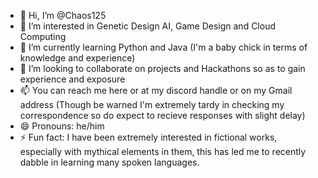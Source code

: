 - 👋 Hi, I’m @Chaos125
- 👀 I’m interested in Genetic Design AI, Game Design and Cloud Computing
- 🌱 I’m currently learning Python and Java (I'm a baby chick in terms of knowledge and experience)
- 💞️ I’m looking to collaborate on projects and Hackathons so as to gain experience and exposure
- 📫 You can reach me here or at my discord handle or on my Gmail address (Though be warned I'm extremely tardy in checking my correspondence so do expect to recieve responses with slight delay)
- 😄 Pronouns: he/him
- ⚡ Fun fact: I have been extremely interested in fictional works, especially with mythical elements in them, this has led me to recently dabble in learning many spoken languages.

<!---
Chaos125/Chaos125 is a ✨ special ✨ repository because its `README.md` (this file) appears on your GitHub profile.
You can click the Preview link to take a look at your changes.
--->
